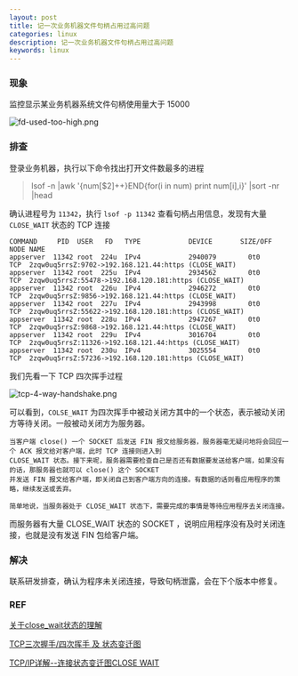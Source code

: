```yaml
---
layout: post
title: 记一次业务机器文件句柄占用过高问题
categories: linux
description: 记一次业务机器文件句柄占用过高问题
keywords: linux
---
```



### 现象

监控显示某业务机器系统文件句柄使用量大于 15000

![fd-used-too-high.png](https://i.loli.net/2021/08/08/p6Un14HRtbEPCdz.png)

### 排查

登录业务机器，执行以下命令找出打开文件数最多的进程

> lsof -n |awk '{num[$2]++}END{for(i in num) print num[i],i}' |sort -nr |head 

确认进程号为 `11342`，执行 `lsof -p 11342` 查看句柄占用信息，发现有大量 `CLOSE_WAIT` 状态的 TCP 连接

```shell
COMMAND     PID  USER   FD   TYPE            DEVICE       SIZE/OFF                NODE NAME
appserver  11342 root  224u  IPv4            2940079        0t0       TCP  2zqw0uq5rrsZ:9702->192.168.121.44:https (CLOSE_WAIT)
appserver  11342 root  225u  IPv4            2934562        0t0       TCP  2zqw0uq5rrsZ:55478->192.168.120.181:https (CLOSE_WAIT)
appserver  11342 root  226u  IPv4            2946272        0t0       TCP  2zqw0uq5rrsZ:9856->192.168.121.44:https (CLOSE_WAIT)
appserver  11342 root  227u  IPv4            2943998        0t0       TCP  2zqw0uq5rrsZ:55622->192.168.120.181:https (CLOSE_WAIT)
appserver  11342 root  228u  IPv4            2947267        0t0       TCP  2zqw0uq5rrsZ:9868->192.168.121.44:https (CLOSE_WAIT)
appserver  11342 root  229u  IPv4            3016704        0t0       TCP  2zqw0uq5rrsZ:11326->192.168.121.44:https (CLOSE_WAIT)
appserver  11342 root  230u  IPv4            3025554        0t0       TCP  2zqw0uq5rrsZ:57236->192.168.120.181:https (CLOSE_WAIT)
```

我们先看一下 TCP 四次挥手过程

![tcp-4-way-handshake.png](https://i.loli.net/2021/08/08/OwtzZYJhlom3n7y.png)

可以看到，`COLSE_WAIT` 为四次挥手中被动关闭方其中的一个状态，表示被动关闭方等待关闭。一般被动关闭方为服务器。

```plain
当客户端 close() 一个 SOCKET 后发送 FIN 报文给服务器，服务器毫无疑问地将会回应一个 ACK 报文给对客户端，此时 TCP 连接则进入到
CLOSE_WAIT 状态。接下来呢，服务器需要检查自己是否还有数据要发送给客户端，如果没有的话，那服务器也就可以 close() 这个 SOCKET 
并发送 FIN 报文给客户端，即关闭自己到客户端方向的连接。有数据的话则看应用程序的策略，继续发送或丢弃。

简单地说，当服务器处于 CLOSE_WAIT 状态下，需要完成的事情是等待应用程序去关闭连接。
```
  
而服务器有大量 CLOSE_WAIT 状态的 SOCKET ，说明应用程序没有及时关闭连接，也就是没有发送 FIN 包给客户端。


### 解决

联系研发排查，确认为程序未关闭连接，导致句柄泄露，会在下个版本中修复。

### REF

[关于close_wait状态的理解](https://blog.csdn.net/qq_39382769/article/details/90703382)

[TCP三次握手/四次挥手 及 状态变迁图](https://blog.csdn.net/pmt123456/article/details/56677578)

[TCP/IP详解--连接状态变迁图CLOSE WAIT](https://blog.csdn.net/hfhhgfv/article/details/84064230)

